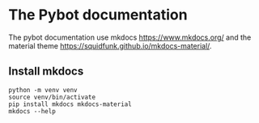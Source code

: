 # The Pybot documentation

The pybot documentation use mkdocs https://www.mkdocs.org/ and the material theme https://squidfunk.github.io/mkdocs-material/.

## Install mkdocs

```
python -m venv venv
source venv/bin/activate
pip install mkdocs mkdocs-material
mkdocs --help
```